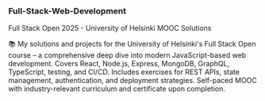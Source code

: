 ### Full-Stack-Web-Development
Full Stack Open 2025 - University of Helsinki MOOC Solutions

📚 My solutions and projects for the University of Helsinki's Full Stack Open course – a comprehensive deep dive into modern JavaScript-based web development. Covers React, Node.js, Express, MongoDB, GraphQL, TypeScript, testing, and CI/CD. Includes exercises for REST APIs, state management, authentication, and deployment strategies. Self-paced MOOC with industry-relevant curriculum and certificate upon completion.


